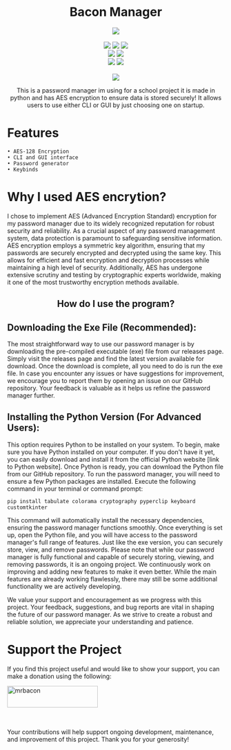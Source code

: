 <h1 align="center">
   Bacon Manager
</h1>
<p align= "center">
   <kbd>
   <img  src="https://raw.githubusercontent.com/MrBacon1-1/Bacon-Manager/main/src/BaconManager.jpg">
   </kbd><br><br>
   <img src="https://img.shields.io/github/languages/top/MrBacon1-1/Bacon-Manager">
   <img src="https://img.shields.io/github/stars/MrBacon1-1/Bacon-Manager">
   <img src="https://img.shields.io/github/forks/MrBacon1-1/Bacon-Manager">
   <br>
   <img src="https://img.shields.io/github/last-commit/MrBacon1-1/Bacon-Manager">
   <img src="https://img.shields.io/github/license/MrBacon1-1/Bacon-Manager">
   <br>
   <img src="https://img.shields.io/github/issues/MrBacon1-1/Bacon-Manager">
   <img src="https://img.shields.io/github/issues-closed/MrBacon1-1/Bacon-Manager">
   <br>
   <br>
   <img src="https://repobeats.axiom.co/api/embed/3ad04931195c0e848b2080ec9f682680afa9fb8a.svg">
</p>

<p align="center">
   This is a password manager im using for a school project it is made in python and has AES encryption to ensure data is stored securely! It allows users to use either CLI or GUI by just choosing one on startup.
</p>
  
# Features

    • AES-128 Encryption
    • CLI and GUI interface
    • Password generator
    • Keybinds

# Why I used AES encrytion?

I chose to implement AES (Advanced Encryption Standard) encryption for my password manager due to its widely recognized reputation for robust security and reliability. As a crucial aspect of any password management system, data protection is paramount to safeguarding sensitive information. AES encryption employs a symmetric key algorithm, ensuring that my passwords are securely encrypted and decrypted using the same key. This allows for efficient and fast encryption and decryption processes while maintaining a high level of security. Additionally, AES has undergone extensive scrutiny and testing by cryptographic experts worldwide, making it one of the most trustworthy encryption methods available.

<h2 align="center">
   How do I use the program?
</h2>

## Downloading the Exe File (Recommended):

The most straightforward way to use our password manager is by downloading the pre-compiled executable (exe) file from our releases page. 
Simply visit the releases page and find the latest version available for download.
Once the download is complete, all you need to do is run the exe file.
In case you encounter any issues or have suggestions for improvement, we encourage you to report them by opening an issue on our GitHub repository. 
Your feedback is valuable as it helps us refine the password manager further.

## Installing the Python Version (For Advanced Users):

This option requires Python to be installed on your system.
To begin, make sure you have Python installed on your computer. 
If you don't have it yet, you can easily download and install it from the official Python website [link to Python website].
Once Python is ready, you can download the Python file from our GitHub repository.
To run the password manager, you will need to ensure a few Python packages are installed. Execute the following command in your terminal or command prompt:

`pip install tabulate colorama cryptography pyperclip keyboard customtkinter`

This command will automatically install the necessary dependencies, ensuring the password manager functions smoothly.
Once everything is set up, open the Python file, and you will have access to the password manager's full range of features. Just like the exe version, you can securely store, view, and remove passwords.
Please note that while our password manager is fully functional and capable of securely storing, viewing, and removing passwords, it is an ongoing project. We continuously work on improving and adding new features to make it even better. While the main features are already working flawlessly, there may still be some additional functionality we are actively developing.

We value your support and encouragement as we progress with this project. 
Your feedback, suggestions, and bug reports are vital in shaping the future of our password manager. 
As we strive to create a robust and reliable solution, we appreciate your understanding and patience.

# Support the Project

If you find this project useful and would like to show your support, you can make a donation using the following:
<p><a href="https://ko-fi.com/mrbacon"> <img align="center" src="https://cdn.ko-fi.com/cdn/kofi3.png?v=3" height="50" width="210" alt="mrbacon" /></a></p><br><br>
Your contributions will help support ongoing development, maintenance, and improvement of this project. Thank you for your generosity!

